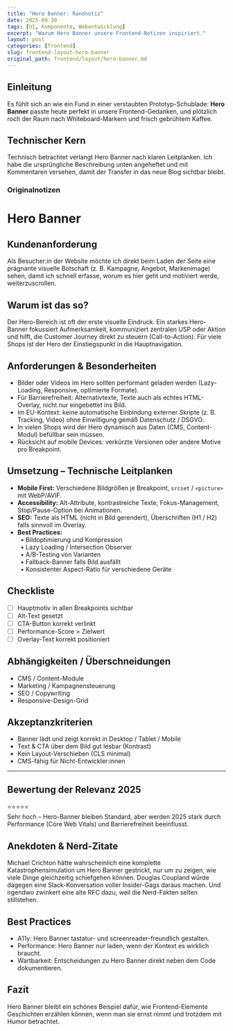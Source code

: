 ```yaml
---
title: "Hero Banner: Randnotiz"
date: 2025-09-30
tags: [UI, Komponente, Webentwicklung]
excerpt: "Warum Hero Banner unsere Frontend-Notizen inspiriert."
layout: post
categories: [frontend]
slug: frontend-layout-hero-banner
original_path: frontend/layout/hero-banner.md
---
```


## Einleitung
Es fühlt sich an wie ein Fund in einer verstaubten Prototyp-Schublade: **Hero Banner** passte heute perfekt in unsere Frontend-Gedanken, und plötzlich roch der Raum nach Whiteboard-Markern und frisch gebrühtem Kaffee.

## Technischer Kern
Technisch betrachtet verlangt Hero Banner nach klaren Leitplanken. Ich habe die ursprüngliche Beschreibung unten angeheftet und mit Kommentaren versehen, damit der Transfer in das neue Blog sichtbar bleibt.

### Originalnotizen
# Hero Banner

## Kundenanforderung  
Als Besucher:in der Website möchte ich direkt beim Laden der Seite eine prägnante visuelle Botschaft (z. B. Kampagne, Angebot, Markenimage) sehen, damit ich schnell erfasse, worum es hier geht und motiviert werde, weiterzuscrollen.

## Warum ist das so?  
Der Hero-Bereich ist oft der erste visuelle Eindruck. Ein starkes Hero-Banner fokussiert Aufmerksamkeit, kommuniziert zentralen USP oder Aktion und hilft, die Customer Journey direkt zu steuern (Call-to-Action). Für viele Shops ist der Hero der Einstiegspunkt in die Hauptnavigation.  

## Anforderungen & Besonderheiten  
- Bilder oder Videos im Hero sollten performant geladen werden (Lazy-Loading, Responsive, optimierte Formate).  
- Für Barrierefreiheit: Alternativtexte, Texte auch als echtes HTML-Overlay, nicht nur eingebettet ins Bild.  
- Im EU-Kontext: keine automatische Einbindung externer Skripte (z. B. Tracking, Video) ohne Einwilligung gemäß Datenschutz / DSGVO.  
- In vielen Shops wird der Hero dynamisch aus Daten (CMS, Content-Modul) befüllbar sein müssen.  
- Rücksicht auf mobile Devices: verkürzte Versionen oder andere Motive pro Breakpoint.

## Umsetzung – Technische Leitplanken  
- **Mobile First:** Verschiedene Bildgrößen je Breakpoint, `srcset` / `<picture>` mit WebP/AVIF.  
- **Accessibility:** Alt-Attribute, kontrastreiche Texte, Fokus-Management, Stop/Pause-Option bei Animationen.  
- **SEO:** Texte als HTML (nicht in Bild gerendert), Überschriften (H1 / H2) falls sinnvoll im Overlay.  
- **Best Practices:**  
 • Bildoptimierung und Kompression  
 • Lazy Loading / Intersection Observer  
 • A/B-Testing von Varianten  
 • Fallback-Banner falls Bild ausfällt  
 • Konsistenter Aspect-Ratio für verschiedene Geräte  

## Checkliste  
- [ ] Hauptmotiv in allen Breakpoints sichtbar  
- [ ] Alt-Text gesetzt  
- [ ] CTA-Button korrekt verlinkt  
- [ ] Performance-Score > Zielwert  
- [ ] Overlay-Text korrekt positioniert  

## Abhängigkeiten / Überschneidungen  
- CMS / Content-Module  
- Marketing / Kampagnensteuerung  
- SEO / Copywriting  
- Responsive-Design-Grid  

## Akzeptanzkriterien  
- Banner lädt und zeigt korrekt in Desktop / Tablet / Mobile  
- Text & CTA über dem Bild gut lesbar (Kontrast)  
- Kein Layout-Verschieben (CLS minimal)  
- CMS-fähig für Nicht-Entwickler:innen  

---

## Bewertung der Relevanz 2025  
⭐⭐⭐⭐⭐  
Sehr hoch – Hero-Banner bleiben Standard, aber werden 2025 stark durch Performance (Core Web Vitals) und Barrierefreiheit beeinflusst.

## Anekdoten & Nerd-Zitate
Michael Crichton hätte wahrscheinlich eine komplette Katastrophensimulation um Hero Banner gestrickt, nur um zu zeigen, wie viele Dinge gleichzeitig schiefgehen können. Douglas Coupland würde dagegen eine Slack-Konversation voller Insider-Gags daraus machen. Und irgendwo zwinkert eine alte RFC dazu, weil die Nerd-Fakten selten stillstehen.

## Best Practices
- A11y: Hero Banner tastatur- und screenreader-freundlich gestalten.
- Performance: Hero Banner nur laden, wenn der Kontext es wirklich braucht.
- Wartbarkeit: Entscheidungen zu Hero Banner direkt neben dem Code dokumentieren.

## Fazit
Hero Banner bleibt ein schönes Beispiel dafür, wie Frontend-Elemente Geschichten erzählen können, wenn man sie ernst nimmt und trotzdem mit Humor betrachtet.
